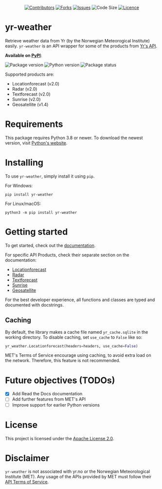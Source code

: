 <div align="center">

<a href="https://github.com/ZeroWave022/yr-weather/graphs/contributors">![Contributors](https://img.shields.io/github/contributors/ZeroWave022/yr-weather)</a>
<a href="https://github.com/ZeroWave022/yr-weather/network/members">![Forks](https://img.shields.io/github/forks/ZeroWave022/yr-weather)</a>
<a href="https://github.com/ZeroWave022/yr-weather/issues">![Issues](https://img.shields.io/github/issues/ZeroWave022/yr-weather)</a>
<a>![Code Size](https://img.shields.io/github/languages/code-size/ZeroWave022/yr-weather)</a>
<a href="https://github.com/ZeroWave022/yr-weather/blob/main/LICENSE">![Licence](https://img.shields.io/github/license/ZeroWave022/yr-weather)</a>

</div>

# yr-weather
Retrieve weather data from Yr (by the Norwegian Meteorogical Institute) easily.
`yr-weather` is an API wrapper for some of the products from [Yr's API](https://api.met.no/).

**Available on [PyPI](https://pypi.org/project/yr-weather)**:

![Package version](https://img.shields.io/pypi/v/yr-weather)
![Python version](https://img.shields.io/pypi/pyversions/yr-weather)
![Package status](https://img.shields.io/pypi/status/yr-weather)

Supported products are:
- Locationforecast (v2.0)
- Radar (v2.0)
- Textforecast (v2.0)
- Sunrise (v2.0)
- Geosatellite (v1.4)

# Requirements
This package requires Python 3.8 or newer.
To download the newest version, visit [Python's website](https://www.python.org/downloads/).

# Installing
To use `yr-weather`, simply install it using `pip`.

For Windows:
```
pip install yr-weather
```

For Linux/macOS:
```
python3 -m pip install yr-weather
```

# Getting started
To get started, check out the [documentation](https://yr-weather.readthedocs.io/en/latest/gettingstarted.html).

For specific API Products, check their separate section on the documentation:
- [Locationforecast](https://yr-weather.readthedocs.io/en/latest/locationforecast/index.html)
- [Radar](https://yr-weather.readthedocs.io/en/latest/radar/index.html)
- [Textforecast](https://yr-weather.readthedocs.io/en/latest/textforecast/index.html)
- [Sunrise](https://yr-weather.readthedocs.io/en/latest/sunrise/index.html)
- [Geosatellite](https://yr-weather.readthedocs.io/en/latest/geosatellite/index.html)

For the best developer experience, all functions and classes are typed and documented with docstrings.

## Caching
By default, the library makes a cache file named `yr_cache.sqlite` in the working directory.
To disable caching, set `use_cache` to `False` like so:
```py
yr_weather.Locationforecast(headers=headers, use_cache=False)
```
MET's Terms of Service encourage using caching, to avoid extra load on the network. Therefore, this feature is not recommended.

# Future objectives (TODOs)
- [x] Add Read the Docs documentation
- [ ] Add further features from MET's API
- [ ] Improve support for earlier Python versions

# License
This project is licensed under the [Apache License 2.0](https://github.com/ZeroWave022/yr-weather/blob/main/LICENSE).

# Disclaimer
`yr-weather` is not associated with yr.no or the Norwegian Meteorological Institute (MET).
Any usage of the APIs provided by MET must follow their [API Terms of Service](https://api.met.no/doc/TermsOfService).
